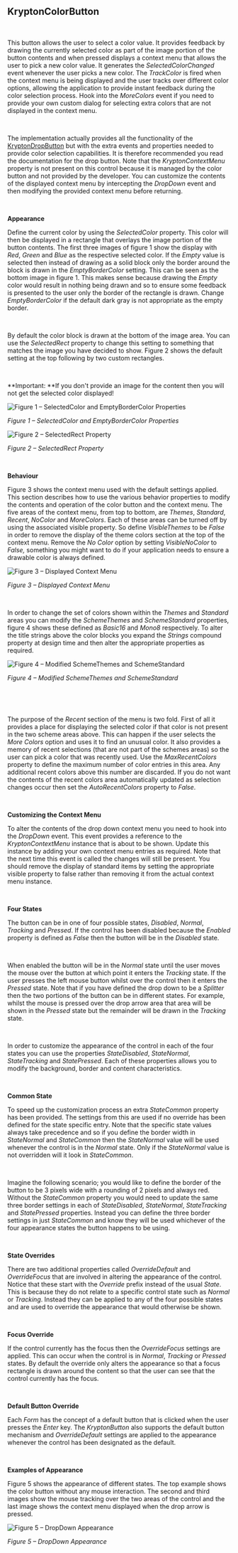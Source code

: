 ## KryptonColorButton

 

This button allows the user to select a color value. It provides feedback by
drawing the currently selected color as part of the image portion of the button
contents and when pressed displays a context menu that allows the user to pick a
new color value. It generates the *SelectedColorChanged* event whenever the user
picks a new color. The *TrackColor* is fired when the context menu is being
displayed and the user tracks over different color options, allowing the
application to provide instant feedback during the color selection process. Hook
into the *MoreColors* event if you need to provide your own custom dialog for
selecting extra colors that are not displayed in the context menu.

 

The implementation actually provides all the functionality of the
[KryptonDropButton](KryptonDropButton.md) but with the extra events and properties
needed to provide color selection capabilities. It is therefore recommended you
read the documentation for the drop button. Note that the *KryptonContextMenu*
property is not present on this control because it is managed by the color
button and not provided by the developer. You can customize the contents of the
displayed context menu by intercepting the *DropDown* event and then modifying
the provided context menu before returning.

 

**Appearance**

Define the current color by using the *SelectedColor* property. This color will
then be displayed in a rectangle that overlays the image portion of the button
contents. The first three images of figure 1 show the display with *Red*,
*Green* and *Blue* as the respective selected color. If the *Empty* value is
selected then instead of drawing as a solid block only the border around the
block is drawn in the *EmptyBorderColor* setting. This can be seen as the bottom
image in figure 1. This makes sense because drawing the *Empty* color would
result in nothing being drawn and so to ensure some feedback is presented to the
user only the border of the rectangle is drawn. Change *EmptyBorderColor* if the
default dark gray is not appropriate as the empty border.

 

By default the color block is drawn at the bottom of the image area. You can use
the *SelectedRect* property to change this setting to something that matches the
image you have decided to show. Figure 2 shows the default setting at the
top following by two custom rectangles.

 

**Important: **If you don't provide an image for the content then you will not
get the selected color displayed!  

![*Figure 1 – SelectedColor and EmptyBorderColor Properties*](KryptonColorButton1.png)

*Figure 1 – SelectedColor and EmptyBorderColor Properties*

![*Figure 2 – SelectedRect Property*](KryptonColorButton4.png)

*Figure 2 – SelectedRect Property*

 

**Behaviour**

Figure 3 shows the context menu used with the default settings applied. This
section describes how to use the various behavior properties to modify the
contents and operation of the color button and the context menu. The five areas
of the context menu, from top to bottom, are *Themes*, *Standard*, *Recent*,
*NoColor* and *MoreColors*. Each of these areas can be turned off by using the
associated visible property. So define *VisibleThemes* to be *False* in order to
remove the display of the theme colors section at the top of the context menu.
Remove the *No Color* option by setting *VisibleNoColor* to *False,* something
you might want to do if your application needs to ensure a drawable color is
always defined.

![*Figure 3 – Displayed Context Menu*](KryptonColorButton2.png)

*Figure 3 – Displayed Context Menu*

 

In order to change the set of colors shown within the *Themes* and *Standard*
areas you can modify the *SchemeThemes* and *SchemeStandard* properties, figure
4 shows these defined as *Basic16* and *Mono8* respectively. To alter the title
strings above the color blocks you expand the *Strings* compound property at
design time and then alter the appropriate properties as required.

![*Figure 4 – Modified SchemeThemes and SchemeStandard*](KryptonColorButton3.png)

*Figure 4 – Modified SchemeThemes and SchemeStandard*

 

 

The purpose of the *Recent* section of the menu is two fold. First of all it
provides a place for displaying the selected color if that color is not present
in the two scheme areas above. This can happen if the user selects the *More
Colors* option and uses it to find an unusual color. It also provides a memory
of recent selections (that are not part of the schemes areas) so the user can
pick a color that was recently used. Use the *MaxRecentColors* property to
define the maximum number of color entries in this area. Any additional recent
colors above this number are discarded. If you do not want the contents of the
recent colors area automatically updated as selection changes occur then set the
*AutoRecentColors* property to *False*.

 

**Customizing the Context Menu**

To alter the contents of the drop down context menu you need to hook into the
*DropDown* event. This event provides a reference to the *KryptonContextMenu*
instance that is about to be shown. Update this instance by adding your own
context menu entries as required. Note that the next time this event is called
the changes will still be present. You should remove the display of standard
items by setting the appropriate visible property to false rather than removing
it from the actual context menu instance.

 

**Four States**

The button can be in one of four possible states, *Disabled*, *Normal*,
*Tracking* and *Pressed*. If the control has been disabled because the *Enabled*
property is defined as *False* then the button will be in the *Disabled* state.

 

When enabled the button will be in the *Normal* state until the user moves the
mouse over the button at which point it enters the *Tracking* state. If the user
presses the left mouse button whilst over the control then it enters the
*Pressed* state. Note that if you have defined the drop down to be a *Splitter*
then the two portions of the button can be in different states. For example,
whilst the mouse is pressed over the drop arrow area that area will be shown in
the *Pressed* state but the remainder will be drawn in the *Tracking* state.

 

In order to customize the appearance of the control in each of the four states
you can use the properties *StateDisabled*, *StateNormal*, *StateTracking* and
*StatePressed*. Each of these properties allows you to modify the background,
border and content characteristics.

 

**Common State** 

To speed up the customization process an extra *StateCommon* property has been
provided. The settings from this are used if no override has been defined for
the state specific entry. Note that the specific state values always take
precedence and so if you define the border width in *StateNormal* and
*StateCommon* then the *StateNormal* value will be used whenever the control is
in the *Normal* state. Only if the *StateNormal* value is not overridden will it
look in *StateCommon*.

 

Imagine the following scenario; you would like to define the border of the
button to be 3 pixels wide with a rounding of 2 pixels and always red. Without
the *StateCommon* property you would need to update the same three border
settings in each of *StateDisabled*, *StateNormal*, *StateTracking* and
*StatePressed* properties. Instead you can define the three border settings in
just *StateCommon* and know they will be used whichever of the four appearance
states the button happens to be using.

 

**State Overrides** 

There are two additional properties called *OverrideDefault* and *OverrideFocus*
that are involved in altering the appearance of the control. Notice that these
start with the *Override* prefix instead of the usual *State*. This is because
they do not relate to a specific control state such as *Normal* or *Tracking*.
Instead they can be applied to any of the four possible states and are used to
override the appearance that would otherwise be shown.

 

**Focus Override** 

If the control currently has the focus then the *OverrideFocus* settings are
applied. This can occur when the control is in *Normal*, *Tracking* or *Pressed*
states. By default the override only alters the appearance so that a focus
rectangle is drawn around the content so that the user can see that the control
currently has the focus.

 

**Default Button Override** 

Each *Form* has the concept of a default button that is clicked when the user
presses the *Enter* key. The *KryptonButton* also supports the default button
mechanism and *OverrideDefault* settings are applied to the appearance whenever
the control has been designated as the default.

 

**Examples of Appearance** 

Figure 5 shows the appearance of different states. The top example shows the
color button without any mouse interaction. The second and third images show the
mouse tracking over the two areas of the control and the last image shows the
context menu displayed when the drop arrow is pressed.

![*Figure 5 – DropDown Appearance*](KryptonColorButton5.png)

*Figure 5 – DropDown Appearance*


 
